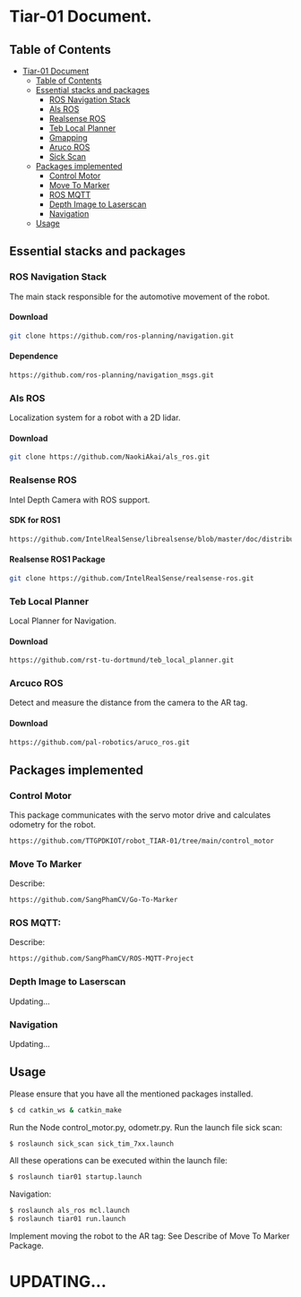# Tiar-01 Document.

## Table of Contents

- [Tiar-01 Document](#project-name)
  - [Table of Contents](#table-of-contents)
  - [Essential stacks and packages](#essential-stack-and-packages)
    - [ROS Navigation Stack](#ros-navigation-stack)
    - [Als ROS](#Als-ROS)
    - [Realsense ROS](#Realsense-ROS)
    - [Teb Local Planner](#Teb-local-planner)
    - [Gmapping](#gmapping)
    - [Aruco ROS](#aruco-ROS)
    - [Sick Scan](#sick-scan)
  - [Packages implemented](#packages-implemented)
    - [Control Motor](#control-motor)
    - [Move To Marker](#move-to-marker)
    - [ROS MQTT](#ros-mqtt)
    - [Depth Image to Laserscan](#depth-image-to-laserscan)
    - [Navigation](#navigation)
  - [Usage](#usage)

## Essential stacks and packages

### ROS Navigation Stack
The main stack responsible for the automotive movement of the robot.
#### Download
   ```sh
   git clone https://github.com/ros-planning/navigation.git
   ```
#### Dependence
   ```sh
   https://github.com/ros-planning/navigation_msgs.git
   ```

### Als ROS
Localization system for a robot with a 2D lidar.
#### Download
   ```sh
   git clone https://github.com/NaokiAkai/als_ros.git
   ```

### Realsense ROS
Intel Depth Camera with ROS support.
#### SDK for ROS1
   ```sh
   https://github.com/IntelRealSense/librealsense/blob/master/doc/distribution_linux.md#installing-the-packages
   ```
#### Realsense ROS1 Package
   ```sh
   git clone https://github.com/IntelRealSense/realsense-ros.git
   ```

### Teb Local Planner
Local Planner for Navigation.
#### Download
   ```sh
https://github.com/rst-tu-dortmund/teb_local_planner.git   
```

### Arcuco ROS
Detect and measure the distance from the camera to the AR tag.
#### Download
   ```sh
https://github.com/pal-robotics/aruco_ros.git   
```

## Packages implemented

### Control Motor
This package communicates with the servo motor drive and calculates odometry for the robot.
   ```sh
https://github.com/TTGPDKIOT/robot_TIAR-01/tree/main/control_motor   
```
### Move To Marker
Describe:
   ```sh
https://github.com/SangPhamCV/Go-To-Marker   
```

### ROS MQTT:
Describe:
   ```sh
https://github.com/SangPhamCV/ROS-MQTT-Project
```
### Depth Image to Laserscan
Updating...
### Navigation
Updating...

## Usage
Please ensure that you have all the mentioned packages installed.
```bash
$ cd catkin_ws & catkin_make
```
Run the Node control_motor.py, odometr.py.
Run the launch file sick scan:
```bash
$ roslaunch sick_scan sick_tim_7xx.launch
```
All these operations can be executed within the launch file:
```bash
$ roslaunch tiar01 startup.launch
```
Navigation:
```bash
$ roslaunch als_ros mcl.launch
$ roslaunch tiar01 run.launch
```
Implement moving the robot to the AR tag: See Describe of Move To Marker Package.

# UPDATING...
